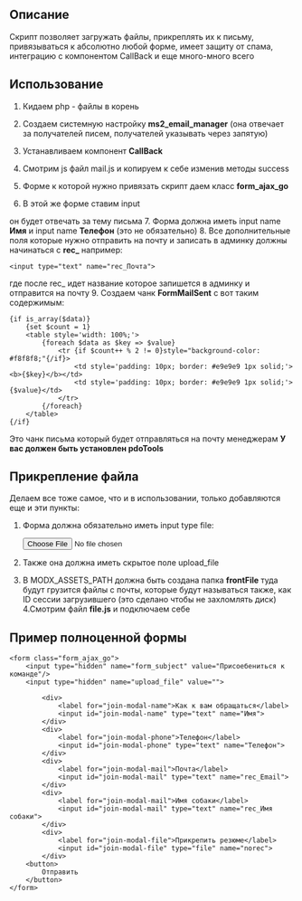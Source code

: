 ## Описание

Скрипт позволяет загружать файлы, прикреплять их к письму, привязываться к абсолютно любой форме, имеет защиту от спама, интеграцию с компонентом CallBack и еще много-много всего

## Использование

1. Кидаем php - файлы в корень
2. Создаем системную настройку **ms2_email_manager** (она отвечает за получателей писем, получателей указывать через запятую)
3. Устанавливаем компонент **CallBack**
4. Смотрим js файл mail.js и копируем к себе изменив методы success
5. Форме к которой нужно привязать скрипт даем класс **form_ajax_go**
6. В этой же форме ставим input


	<input type="hidden" name="form_subject" value="Тема письма"/>
он будет отвечать за тему письма
7. Форма должна иметь input name **Имя** и input name **Телефон** (это не обязательно)
8. Все дополнительные поля которые нужно отправить на почту и записать в админку должны начинаться с **rec_** например:


	<input type="text" name="rec_Почта">

где после rec_ идет название которое запишется в админку и отправится на почту
9. Создаем чанк **FormMailSent** с вот таким содержимым:


	{if is_array($data)}
	    {set $count = 1}
	    <table style='width: 100%;'>
	        {foreach $data as $key => $value}
	            <tr {if $count++ % 2 != 0}style="background-color: #f8f8f8;"{/if}>
	                <td style='padding: 10px; border: #e9e9e9 1px solid;'><b>{$key}</b></td>
	                <td style='padding: 10px; border: #e9e9e9 1px solid;'>{$value}</td>
	            </tr>
	        {/foreach}
	    </table>
	{/if}

Это чанк письма который будет отправляться на почту менеджерам **У вас должен быть установлен pdoTools**

## Прикрепление файла

Делаем все тоже самое, что и в использовании, только добавляются еще и эти пункты:

1. Форма должна обязательно иметь input type file:


	<input type="file" name="norec">

2. Также она должна иметь скрытое поле upload_file


	<input type="hidden" name="upload_file" value="">

3. В MODX_ASSETS_PATH должна быть создана папка **frontFile** туда будут грузится файлы с почты, которые будут называться также, как ID сессии загрузившего (это сделано чтобы не захломлять диск)
4.Смотрим файл **file.js** и подключаем себе

## Пример полноценной формы

	<form class="form_ajax_go">
	    <input type="hidden" name="form_subject" value="Присоебениться к команде"/>
	    <input type="hidden" name="upload_file" value="">

	        <div>
	            <label for="join-modal-name">Как к вам обращаться</label>
	            <input id="join-modal-name" type="text" name="Имя">
	        </div>
	        <div>
	            <label for="join-modal-phone">Телефон</label>
	            <input id="join-modal-phone" type="text" name="Телефон">
	        </div>
	        <div>
	            <label for="join-modal-mail">Почта</label>
	            <input id="join-modal-mail" type="text" name="rec_Email">
	        </div>
	        <div>
	            <label for="join-modal-mail">Имя собаки</label>
	            <input id="join-modal-mail" type="text" name="rec_Имя собаки">
	        </div>
	        <div>
	            <label for="join-modal-file">Прикрепить резюме</label>
	            <input id="join-modal-file" type="file" name="norec">
	        </div>
	    <button>
	        Отправить
	    </button>
	</form>